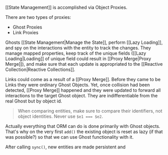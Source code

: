 [[State Management]] is accomplished via Object Proxies.

There are two types of proxies:
- Ghost Proxies
- Link Proxies

Ghosts [[State Management|Manage the State]], perform [[Lazy Loading]], and spy on the interactions with the entity to track the changes. They manage mapped properties, keep track of the unique fields ([[Lazy Loading|Loading]] of unique field could result in [[Proxy Merge|Proxy Merge]]), and make sure that each update is appropriated to the [[Reactive Collection|Reactive Collections]].

Links could come as a result of a [[Proxy Merge]]. Before they came to be Links they were ordinary Ghost Objects. Yet, once collision had been detected, [[Proxy Merge]] happened and they were updated to forward all interactions to the target Ghost object. They are indifferentiable from the real Ghost but by object id.

> When comparing entities, make sure to compare their identifiers, not object identities. Never use `$e1 === $e2`.

Actually everything that ORM can do is done primarily with Ghost objects. That's why on the very first `add()` the existing object is reset as lazy (if that was possible?) so that we can use Ghost functionality with it.

After calling `sync()`, new entities are made persistent and
